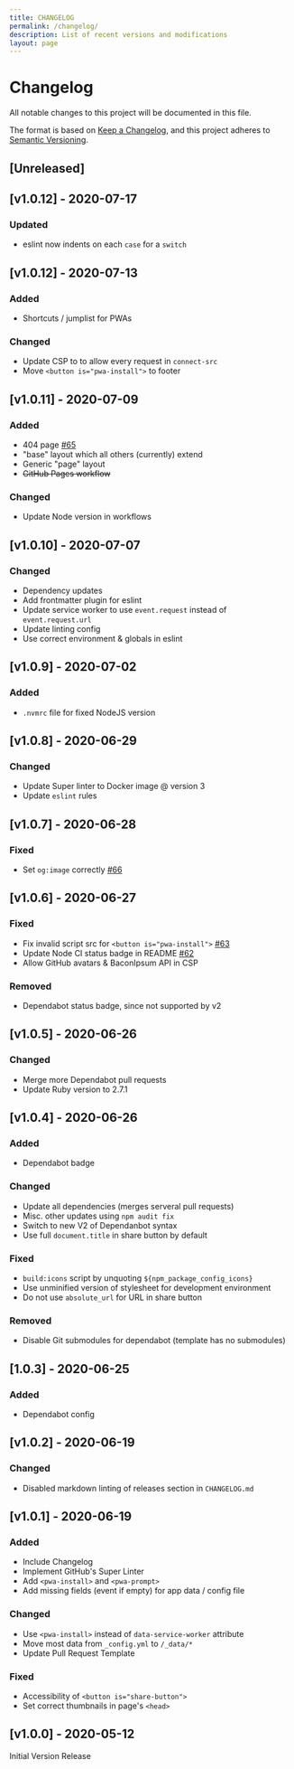 ```yaml
---
title: CHANGELOG
permalink: /changelog/
description: List of recent versions and modifications
layout: page
---
```

<!-- markdownlint-disable -->
# Changelog
All notable changes to this project will be documented in this file.

The format is based on [Keep a Changelog](https://keepachangelog.com/en/1.0.0/),
and this project adheres to [Semantic Versioning](https://semver.org/spec/v2.0.0.html).

## [Unreleased]

## [v1.0.12] - 2020-07-17

### Updated
- eslint now indents on each `case` for a `switch`

## [v1.0.12] - 2020-07-13

### Added
- Shortcuts / jumplist for PWAs

### Changed
- Update CSP to to allow every request in `connect-src`
- Move `<button is="pwa-install">` to footer

## [v1.0.11] - 2020-07-09

### Added
- 404 page [#65](https://github.com/shgysk8zer0/jekyll-template/issues/65)
- "base" layout which all others (currently) extend
- Generic "page" layout
- ~~GitHub Pages workflow~~

### Changed
- Update Node version in workflows

## [v1.0.10] - 2020-07-07

### Changed
- Dependency updates
- Add frontmatter plugin for eslint
- Update service worker to use `event.request` instead of `event.request.url`
- Update linting config
- Use correct environment & globals in eslint

## [v1.0.9] - 2020-07-02

### Added
- `.nvmrc` file for fixed NodeJS version

## [v1.0.8] - 2020-06-29

### Changed
- Update Super linter to Docker image @ version 3
- Update `eslint` rules

## [v1.0.7] - 2020-06-28

### Fixed
- Set `og:image` correctly [#66](https://github.com/shgysk8zer0/jekyll-template/issue/66)

## [v1.0.6] - 2020-06-27

### Fixed
- Fix invalid script src for `<button is="pwa-install">` [#63](https://github.com/shgysk8zer0/jekyll-template/issues/63)
- Update Node CI status badge in README [#62](https://github.com/shgysk8zer0/jekyll-template/issues/62)
- Allow GitHub avatars & BaconIpsum API in CSP

### Removed
- Dependabot status badge, since not supported by v2

## [v1.0.5] - 2020-06-26

### Changed
- Merge more Dependabot pull requests
- Update Ruby version to 2.7.1

## [v1.0.4] - 2020-06-26

### Added
- Dependabot badge

### Changed
- Update all dependencies (merges serveral pull requests)
- Misc. other updates using `npm audit fix`
- Switch to new V2 of Dependanbot syntax
- Use full `document.title` in share button by default

### Fixed
- `build:icons` script by unquoting `${npm_package_config_icons}`
- Use unminified version of stylesheet for development environment
- Do not use `absolute_url` for URL in share button

### Removed
- Disable Git submodules for dependabot (template has no submodules)

## [1.0.3] - 2020-06-25

### Added
- Dependabot config

## [v1.0.2] - 2020-06-19

### Changed
- Disabled markdown linting of releases section in `CHANGELOG.md`

## [v1.0.1] - 2020-06-19
### Added
- Include Changelog
- Implement GitHub's Super Linter
- Add `<pwa-install>` and `<pwa-prompt>`
- Add missing fields (event if empty) for app data / config file

### Changed
- Use `<pwa-install>` instead of `data-service-worker` attribute
- Move most data from `_config.yml` to `/_data/*`
- Update Pull Request Template

### Fixed
- Accessibility of `<button is="share-button">`
- Set correct thumbnails in page's `<head>`

## [v1.0.0] - 2020-05-12
Initial Version Release
<!-- markdownlint-restore -->
